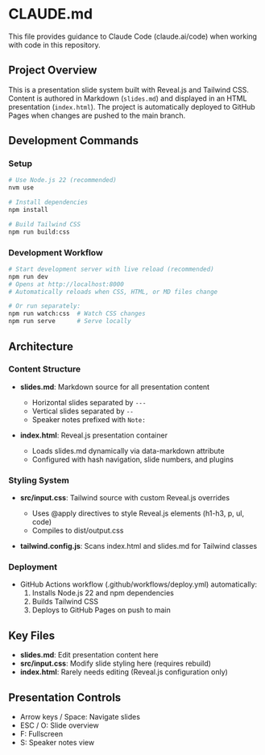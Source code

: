 # CLAUDE.md

This file provides guidance to Claude Code (claude.ai/code) when working with code in this repository.

## Project Overview

This is a presentation slide system built with Reveal.js and Tailwind CSS. Content is authored in Markdown (`slides.md`) and displayed in an HTML presentation (`index.html`). The project is automatically deployed to GitHub Pages when changes are pushed to the main branch.

## Development Commands

### Setup
```bash
# Use Node.js 22 (recommended)
nvm use

# Install dependencies
npm install

# Build Tailwind CSS
npm run build:css
```

### Development Workflow
```bash
# Start development server with live reload (recommended)
npm run dev
# Opens at http://localhost:8000
# Automatically reloads when CSS, HTML, or MD files change

# Or run separately:
npm run watch:css  # Watch CSS changes
npm run serve      # Serve locally
```

## Architecture

### Content Structure
- **slides.md**: Markdown source for all presentation content
  - Horizontal slides separated by `---`
  - Vertical slides separated by `--`
  - Speaker notes prefixed with `Note:`

- **index.html**: Reveal.js presentation container
  - Loads slides.md dynamically via data-markdown attribute
  - Configured with hash navigation, slide numbers, and plugins

### Styling System
- **src/input.css**: Tailwind source with custom Reveal.js overrides
  - Uses @apply directives to style Reveal.js elements (h1-h3, p, ul, code)
  - Compiles to dist/output.css

- **tailwind.config.js**: Scans index.html and slides.md for Tailwind classes

### Deployment
- GitHub Actions workflow (.github/workflows/deploy.yml) automatically:
  1. Installs Node.js 22 and npm dependencies
  2. Builds Tailwind CSS
  3. Deploys to GitHub Pages on push to main

## Key Files
- **slides.md**: Edit presentation content here
- **src/input.css**: Modify slide styling here (requires rebuild)
- **index.html**: Rarely needs editing (Reveal.js configuration only)

## Presentation Controls
- Arrow keys / Space: Navigate slides
- ESC / O: Slide overview
- F: Fullscreen
- S: Speaker notes view
